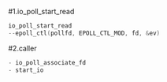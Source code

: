 #1.io_poll_start_read

```cpp
io_poll_start_read
--epoll_ctl(pollfd, EPOLL_CTL_MOD, fd, &ev)
```

#2.caller

```cpp
- io_poll_associate_fd
- start_io
```